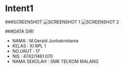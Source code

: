 # Intent1

###SCREENSHOT
![SCREENSHOT 1](https://s17.postimg.org/rli4ujvr3/Intent1.png)
![SCREENSHOT 2](https://s13.postimg.org/3lh53beqf/Intent1_2.png)

###DATA DIRI
- NAMA : M.Gerald Junhakristama
- KELAS : XI RPL 1
- NO.URUT : 17
- NIS : 4742/1461.070
- NAMA SEKOLAH : SMK TELKOM MALANG
